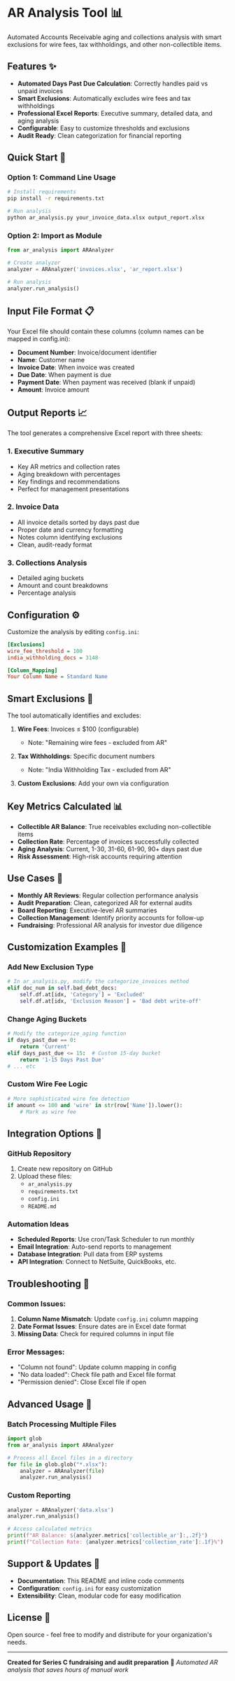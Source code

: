 # AR Analysis Tool 📊

Automated Accounts Receivable aging and collections analysis with smart exclusions for wire fees, tax withholdings, and other non-collectible items.

## Features ✨

- **Automated Days Past Due Calculation**: Correctly handles paid vs unpaid invoices
- **Smart Exclusions**: Automatically excludes wire fees and tax withholdings
- **Professional Excel Reports**: Executive summary, detailed data, and aging analysis
- **Configurable**: Easy to customize thresholds and exclusions
- **Audit Ready**: Clean categorization for financial reporting

## Quick Start 🚀

### Option 1: Command Line Usage
```bash
# Install requirements
pip install -r requirements.txt

# Run analysis
python ar_analysis.py your_invoice_data.xlsx output_report.xlsx
```

### Option 2: Import as Module
```python
from ar_analysis import ARAnalyzer

# Create analyzer
analyzer = ARAnalyzer('invoices.xlsx', 'ar_report.xlsx')

# Run analysis
analyzer.run_analysis()
```

## Input File Format 📋

Your Excel file should contain these columns (column names can be mapped in config.ini):
- **Document Number**: Invoice/document identifier
- **Name**: Customer name
- **Invoice Date**: When invoice was created
- **Due Date**: When payment is due
- **Payment Date**: When payment was received (blank if unpaid)
- **Amount**: Invoice amount

## Output Reports 📈

The tool generates a comprehensive Excel report with three sheets:

### 1. Executive Summary
- Key AR metrics and collection rates
- Aging breakdown with percentages
- Key findings and recommendations
- Perfect for management presentations

### 2. Invoice Data
- All invoice details sorted by days past due
- Proper date and currency formatting
- Notes column identifying exclusions
- Clean, audit-ready format

### 3. Collections Analysis
- Detailed aging buckets
- Amount and count breakdowns
- Percentage analysis

## Configuration ⚙️

Customize the analysis by editing `config.ini`:

```ini
[Exclusions]
wire_fee_threshold = 100
india_withholding_docs = 3148

[Column_Mapping]
Your Column Name = Standard Name
```

## Smart Exclusions 🎯

The tool automatically identifies and excludes:

1. **Wire Fees**: Invoices ≤ $100 (configurable)
   - Note: "Remaining wire fees - excluded from AR"

2. **Tax Withholdings**: Specific document numbers
   - Note: "India Withholding Tax - excluded from AR"

3. **Custom Exclusions**: Add your own via configuration

## Key Metrics Calculated 📊

- **Collectible AR Balance**: True receivables excluding non-collectible items
- **Collection Rate**: Percentage of invoices successfully collected
- **Aging Analysis**: Current, 1-30, 31-60, 61-90, 90+ days past due
- **Risk Assessment**: High-risk accounts requiring attention

## Use Cases 💼

- **Monthly AR Reviews**: Regular collection performance analysis
- **Audit Preparation**: Clean, categorized AR for external audits
- **Board Reporting**: Executive-level AR summaries
- **Collection Management**: Identify priority accounts for follow-up
- **Fundraising**: Professional AR analysis for investor due diligence

## Customization Examples 🔧

### Add New Exclusion Type
```python
# In ar_analysis.py, modify the categorize_invoices method
elif doc_num in self.bad_debt_docs:
    self.df.at[idx, 'Category'] = 'Excluded'
    self.df.at[idx, 'Exclusion Reason'] = 'Bad debt write-off'
```

### Change Aging Buckets
```python
# Modify the categorize_aging function
if days_past_due == 0:
    return 'Current'
elif days_past_due <= 15:  # Custom 15-day bucket
    return '1-15 Days Past Due'
# ... etc
```

### Custom Wire Fee Logic
```python
# More sophisticated wire fee detection
if amount <= 100 and 'wire' in str(row['Name']).lower():
    # Mark as wire fee
```

## Integration Options 🔗

### GitHub Repository
1. Create new repository on GitHub
2. Upload these files:
   - `ar_analysis.py`
   - `requirements.txt` 
   - `config.ini`
   - `README.md`

### Automation Ideas
- **Scheduled Reports**: Use cron/Task Scheduler to run monthly
- **Email Integration**: Auto-send reports to management
- **Database Integration**: Pull data from ERP systems
- **API Integration**: Connect to NetSuite, QuickBooks, etc.

## Troubleshooting 🔧

### Common Issues:
1. **Column Name Mismatch**: Update `config.ini` column mapping
2. **Date Format Issues**: Ensure dates are in Excel date format
3. **Missing Data**: Check for required columns in input file

### Error Messages:
- "Column not found": Update column mapping in config
- "No data loaded": Check file path and Excel file format
- "Permission denied": Close Excel file if open

## Advanced Usage 🚀

### Batch Processing Multiple Files
```python
import glob
from ar_analysis import ARAnalyzer

# Process all Excel files in a directory
for file in glob.glob("*.xlsx"):
    analyzer = ARAnalyzer(file)
    analyzer.run_analysis()
```

### Custom Reporting
```python
analyzer = ARAnalyzer('data.xlsx')
analyzer.run_analysis()

# Access calculated metrics
print(f"AR Balance: ${analyzer.metrics['collectible_ar']:,.2f}")
print(f"Collection Rate: {analyzer.metrics['collection_rate']:.1f}%")
```

## Support & Updates 💬

- **Documentation**: This README and inline code comments
- **Configuration**: `config.ini` for easy customization
- **Extensibility**: Clean, modular code for easy modification

## License 📄

Open source - feel free to modify and distribute for your organization's needs.

---

**Created for Series C fundraising and audit preparation** 🎯
*Automated AR analysis that saves hours of manual work*

